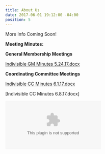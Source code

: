 ```yaml
---
title: About Us
date: 2017-06-01 19:12:00 -04:00
position: 5
---
```


More Info Coming Soon!

**Meeting Minutes:**

**General Membership Meetings**

[Indivisible GM Minutes 5.24.17.docx](/uploads/Indivisible%20GM%20Minutes%205.24.17.docx)

**Coordinating Committee Meetings**

[Indivisible CC Minutes 6.1.17.docx](/uploads/Indivisible%20CC%20Minutes%206.1.17.docx)


\[Indivisible CC Minutes 6.8.17.docx\]

![Indivisible CC Minutes 6.8.17-356fe2.docx](/uploads/Indivisible%20CC%20Minutes%206.8.17-356fe2.docx)
